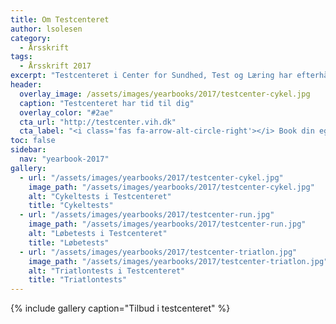 ```yaml
---
title: Om Testcenteret
author: lsolesen
category:
  - Årsskrift
tags:
  - Årsskrift 2017
excerpt: "Testcenteret i Center for Sundhed, Test og Læring har efterhånden arbejdet sig ind i skolens hverdag."
header:
  overlay_image: /assets/images/yearbooks/2017/testcenter-cykel.jpg
  caption: "Testcenteret har tid til dig"
  overlay_color: "#2ae"
  cta_url: "http://testcenter.vih.dk"
  cta_label: "<i class='fas fa-arrow-alt-circle-right'></i> Book din egen tid i testcenteret"
toc: false
sidebar:
  nav: "yearbook-2017"
gallery:
  - url: "/assets/images/yearbooks/2017/testcenter-cykel.jpg"
    image_path: "/assets/images/yearbooks/2017/testcenter-cykel.jpg"
    alt: "Cykeltests i Testcenteret"
    title: "Cykeltests"
  - url: "/assets/images/yearbooks/2017/testcenter-run.jpg"
    image_path: "/assets/images/yearbooks/2017/testcenter-run.jpg"
    alt: "Løbetests i Testcenteret"
    title: "Løbetests"
  - url: "/assets/images/yearbooks/2017/testcenter-triatlon.jpg"
    image_path: "/assets/images/yearbooks/2017/testcenter-triatlon.jpg"
    alt: "Triatlontests i Testcenteret"
    title: "Triatlontests"
---
```


{% include gallery caption="Tilbud i testcenteret" %}
